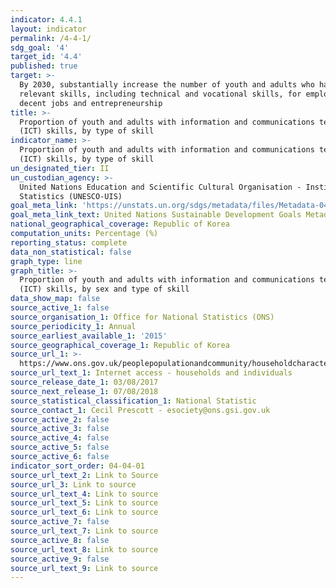 ```yaml
---
indicator: 4.4.1
layout: indicator
permalink: /4-4-1/
sdg_goal: '4'
target_id: '4.4'
published: true
target: >-
  By 2030, substantially increase the number of youth and adults who have
  relevant skills, including technical and vocational skills, for employment,
  decent jobs and entrepreneurship
title: >-
  Proportion of youth and adults with information and communications technology
  (ICT) skills, by type of skill
indicator_name: >-
  Proportion of youth and adults with information and communications technology
  (ICT) skills, by type of skill
un_designated_tier: II
un_custodian_agency: >-
  United Nations Education and Scientific Cultural Organisation - Institute of
  Statistics (UNESCO-UIS)
goal_meta_link: 'https://unstats.un.org/sdgs/metadata/files/Metadata-04-04-01.pdf'
goal_meta_link_text: United Nations Sustainable Development Goals Metadata (PDF 214 KB)
national_geographical_coverage: Republic of Korea
computation_units: Percentage (%)
reporting_status: complete
data_non_statistical: false
graph_type: line
graph_title: >-
  Proportion of youth and adults with information and communications technology
  (ICT) skills, by sex and type of skill
data_show_map: false
source_active_1: false
source_organisation_1: Office for National Statistics (ONS)
source_periodicity_1: Annual
source_earliest_available_1: '2015'
source_geographical_coverage_1: Republic of Korea
source_url_1: >-
  https://www.ons.gov.uk/peoplepopulationandcommunity/householdcharacteristics/homeinternetandsocialmediausage/datasets/internetaccesshouseholdsandindividualsreferencetables
source_url_text_1: Internet access - households and individuals
source_release_date_1: 03/08/2017
source_next_release_1: 07/08/2018
source_statistical_classification_1: National Statistic
source_contact_1: Cecil Prescott - esociety@ons.gsi.gov.uk
source_active_2: false
source_active_3: false
source_active_4: false
source_active_5: false
source_active_6: false
indicator_sort_order: 04-04-01
source_url_text_2: Link to Source
source_url_3: Link to source
source_url_text_4: Link to source
source_url_text_5: Link to source
source_url_text_6: Link to source
source_active_7: false
source_url_text_7: Link to source
source_active_8: false
source_url_text_8: Link to source
source_active_9: false
source_url_text_9: Link to source
---
```

